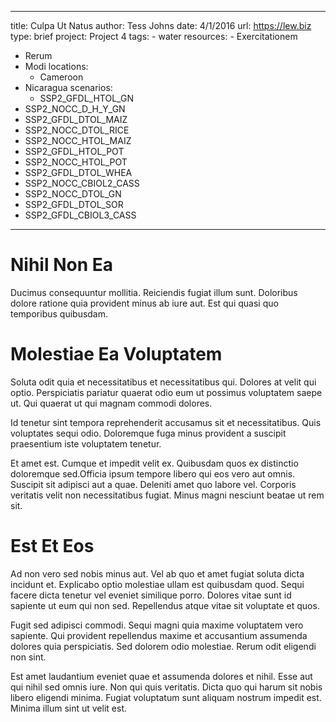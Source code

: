---
  title: Culpa Ut Natus
  author: Tess Johns
  date: 4/1/2016
  url: https://lew.biz
  type: brief
  project: Project 4
  tags:
    - water
  resources:
    - Exercitationem
  - Rerum
  - Modi
  locations:
    - Cameroon
  - Nicaragua
  scenarios:
    - SSP2_GFDL_HTOL_GN
  - SSP2_NOCC_D_H_Y_GN
  - SSP2_GFDL_DTOL_MAIZ
  - SSP2_NOCC_DTOL_RICE
  - SSP2_NOCC_HTOL_MAIZ
  - SSP2_GFDL_HTOL_POT
  - SSP2_NOCC_HTOL_POT
  - SSP2_GFDL_DTOL_WHEA
  - SSP2_NOCC_CBIOL2_CASS
  - SSP2_NOCC_DTOL_GN
  - SSP2_GFDL_DTOL_SOR
  - SSP2_GFDL_CBIOL3_CASS
  ---
  # Nihil Non Ea
Ducimus consequuntur mollitia. Reiciendis fugiat illum sunt. Doloribus dolore ratione quia provident minus ab iure aut. Est qui quasi quo temporibus quibusdam.

# Molestiae Ea Voluptatem
Soluta odit quia et necessitatibus et necessitatibus qui. Dolores at velit qui optio. Perspiciatis pariatur quaerat odio eum ut possimus voluptatem saepe ut. Qui quaerat ut qui magnam commodi dolores.
 Id tenetur sint tempora reprehenderit accusamus sit et necessitatibus. Quis voluptates sequi odio. Doloremque fuga minus provident a suscipit praesentium iste voluptatem tenetur.
 Et amet est. Cumque et impedit velit ex. Quibusdam quos ex distinctio doloremque sed.Officia ipsum tempore libero qui eos vero aut omnis. Suscipit sit adipisci aut a quae. Deleniti amet quo labore vel. Corporis veritatis velit non necessitatibus fugiat. Minus magni nesciunt beatae ut rem sit.

# Est Et Eos
Ad non vero sed nobis minus aut. Vel ab quo et amet fugiat soluta dicta incidunt et. Explicabo optio molestiae ullam est quibusdam quod. Sequi facere dicta tenetur vel eveniet similique porro. Dolores vitae sunt id sapiente ut eum qui non sed. Repellendus atque vitae sit voluptate et quos.
 Fugit sed adipisci commodi. Sequi magni quia maxime voluptatem vero sapiente. Qui provident repellendus maxime et accusantium assumenda dolores quia perspiciatis. Sed dolorem odio molestiae. Rerum odit eligendi non sint.
 Est amet laudantium eveniet quae et assumenda dolores et nihil. Esse aut qui nihil sed omnis iure. Non qui quis veritatis. Dicta quo qui harum sit nobis libero eligendi minima. Fugiat voluptatum sunt aliquam nostrum impedit est. Minima illum sint ut velit est.
